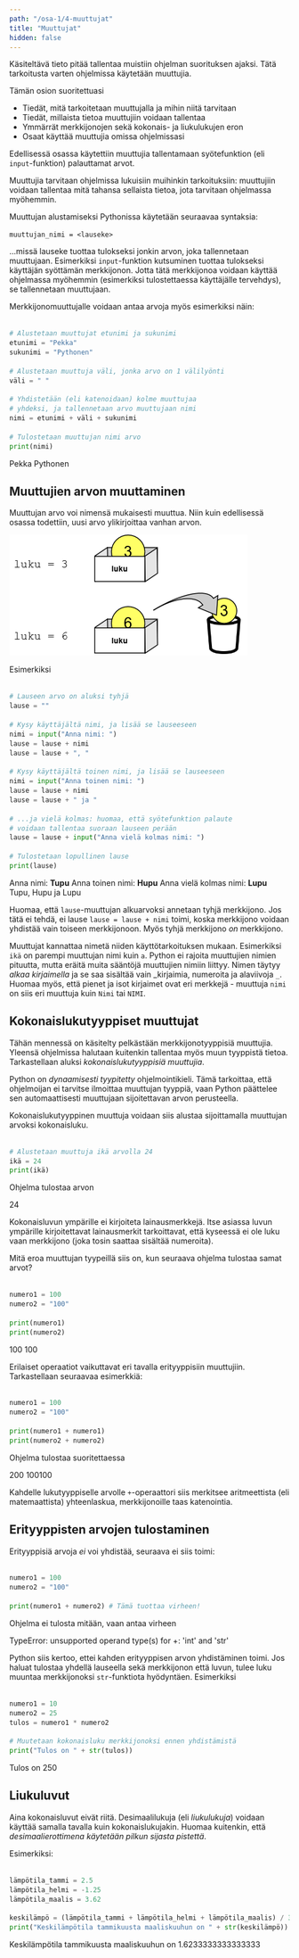 ```yaml
---
path: "/osa-1/4-muuttujat"
title: "Muuttujat"
hidden: false
---
```


<text-box variant='learningObjectives' nimi='Oppimistavoitteet'>

Käsiteltävä tieto pitää tallentaa muistiin ohjelman suorituksen ajaksi. Tätä tarkoitusta varten ohjelmissa käytetään muuttujia.

Tämän osion suoritettuasi

- Tiedät, mitä tarkoitetaan muuttujalla ja mihin niitä tarvitaan
- Tiedät, millaista tietoa muuttujiin voidaan tallentaa
- Ymmärrät merkkijonojen sekä kokonais- ja liukulukujen eron
- Osaat käyttää muuttujia omissa ohjelmissasi

</text-box>


Edellisessä osassa käytettiin muuttujia tallentamaan syötefunktion (eli `input`-funktion) palauttamat arvot.

Muuttujia tarvitaan ohjelmissa lukuisiin muihinkin tarkoituksiin: muuttujiin voidaan tallentaa mitä tahansa sellaista tietoa, jota tarvitaan ohjelmassa myöhemmin.

Muuttujan alustamiseksi Pythonissa käytetään seuraavaa syntaksia:

`muuttujan_nimi = <lauseke>`

...missä lauseke tuottaa tulokseksi jonkin arvon, joka tallennetaan muuttujaan. Esimerkiksi `input`-funktion kutsuminen tuottaa tulokseksi käyttäjän syöttämän merkkijonon. Jotta tätä merkkijonoa voidaan käyttää ohjelmassa myöhemmin (esimerkiksi tulostettaessa käyttäjälle tervehdys), se tallennetaan muuttujaan.

Merkkijonomuuttujalle voidaan antaa arvoja myös esimerkiksi näin:

```python

# Alustetaan muuttujat etunimi ja sukunimi
etunimi = "Pekka"
sukunimi = "Pythonen"

# Alustetaan muuttuja väli, jonka arvo on 1 välilyönti
väli = " "

# Yhdistetään (eli katenoidaan) kolme muuttujaa
# yhdeksi, ja tallennetaan arvo muuttujaan nimi
nimi = etunimi + väli + sukunimi

# Tulostetaan muuttujan nimi arvo
print(nimi)

```

<sample-output>

Pekka Pythonen

</sample-output>

## Muuttujien arvon muuttaminen

Muuttujan arvo voi nimensä mukaisesti muuttua. Niin kuin edellisessä osassa todettiin, uusi arvo ylikirjoittaa vanhan arvon.

<img src="1_4.png">

Esimerkiksi

```python

# Lauseen arvo on aluksi tyhjä
lause = ""

# Kysy käyttäjältä nimi, ja lisää se lauseeseen
nimi = input("Anna nimi: ")
lause = lause + nimi
lause = lause + ", "

# Kysy käyttäjältä toinen nimi, ja lisää se lauseeseen
nimi = input("Anna toinen nimi: ")
lause = lause + nimi
lause = lause + " ja "

# ...ja vielä kolmas: huomaa, että syötefunktion palaute
# voidaan tallentaa suoraan lauseen perään
lause = lause + input("Anna vielä kolmas nimi: ")

# Tulostetaan lopullinen lause
print(lause)

```

<sample-output>

Anna nimi: **Tupu**
Anna toinen nimi: **Hupu**
Anna vielä kolmas nimi: **Lupu**
Tupu, Hupu ja Lupu

</sample-output>

Huomaa, että `lause`-muuttujan alkuarvoksi annetaan tyhjä merkkijono. Jos tätä ei tehdä, ei lause `lause = lause + nimi` toimi, koska merkkijono voidaan yhdistää vain toiseen merkkijonoon. Myös tyhjä merkkijono _on_ merkkijono.

<text-box variant="hint">

Muuttujat kannattaa nimetä niiden käyttötarkoituksen mukaan. Esimerkiksi `ikä` on parempi muuttujan nimi kuin `a`. Python ei rajoita muuttujien nimien pituutta, mutta eräitä muita sääntöjä muuttujien nimiin liittyy. Nimen täytyy _alkaa kirjaimella_ ja se saa sisältää vain _kirjaimia, numeroita ja alaviivoja `_`. Huomaa myös, että pienet ja isot kirjaimet ovat eri merkkejä - muuttuja `nimi` on siis eri muuttuja kuin `Nimi` tai `NIMI`.

</text-box>

## Kokonaislukutyyppiset muuttujat

Tähän mennessä on käsitelty pelkästään merkkijonotyyppisiä muuttujia. Yleensä ohjelmissa halutaan kuitenkin tallentaa myös muun tyyppistä tietoa. Tarkastellaan aluksi _kokonaislukutyyppisiä muuttujia_.

Python on _dynaamisesti tyypitetty_ ohjelmointikieli. Tämä tarkoittaa, että ohjelmoijan ei tarvitse ilmoittaa muuttujan tyyppiä, vaan Python päättelee sen automaattisesti muuttujaan sijoitettavan arvon perusteella.

Kokonaislukutyyppinen muuttuja voidaan siis alustaa sijoittamalla muuttujan arvoksi kokonaisluku.

```python

# Alustetaan muuttuja ikä arvolla 24
ikä = 24
print(ikä)

```

Ohjelma tulostaa arvon

<sample-output>

24

</sample-output>

Kokonaisluvun ympärille ei kirjoiteta lainausmerkkejä. Itse asiassa luvun ympärille kirjoitettavat lainausmerkit tarkoittavat, että kyseessä ei ole luku vaan merkkijono (joka tosin saattaa sisältää numeroita).

Mitä eroa muuttujan tyypeillä siis on, kun seuraava ohjelma tulostaa samat arvot?

```python

numero1 = 100
numero2 = "100"

print(numero1)
print(numero2)

```

<sample-output>

100
100

</sample-output>

Erilaiset operaatiot vaikuttavat eri tavalla erityyppisiin muuttujiin. Tarkastellaan seuraavaa esimerkkiä:

```python

numero1 = 100
numero2 = "100"

print(numero1 + numero1)
print(numero2 + numero2)

```

Ohjelma tulostaa suoritettaessa

<sample-output>

200
100100

</sample-output>

Kahdelle lukutyyppiselle arvolle `+`-operaattori siis merkitsee aritmeettista (eli matemaattista) yhteenlaskua, merkkijonoille taas katenointia.

## Erityyppisten arvojen tulostaminen

Erityyppisiä arvoja _ei_ voi yhdistää, seuraava ei siis toimi:

```python

numero1 = 100
numero2 = "100"

print(numero1 + numero2) # Tämä tuottaa virheen!

```

Ohjelma ei tulosta mitään, vaan antaa virheen

<sample-output>

TypeError: unsupported operand type(s) for +: 'int' and 'str'

</sample-output>

Python siis kertoo, ettei kahden erityyppisen arvon yhdistäminen toimi. Jos haluat tulostaa yhdellä lauseella sekä merkkijonon että luvun, tulee luku muuntaa merkkijonoksi `str`-funktiota hyödyntäen. Esimerkiksi

```python

numero1 = 10
numero2 = 25
tulos = numero1 * numero2

# Muutetaan kokonaisluku merkkijonoksi ennen yhdistämistä
print("Tulos on " + str(tulos))

```

<sample-output>

Tulos on 250

</sample-output>

## Liukuluvut

Aina kokonaisluvut eivät riitä. Desimaalilukuja (eli _liukulukuja_) voidaan käyttää samalla tavalla kuin kokonaislukujakin. Huomaa kuitenkin, että _desimaalierottimena käytetään pilkun sijasta pistettä_.

Esimerkiksi:

```python

lämpötila_tammi = 2.5
lämpötila_helmi = -1.25
lämpötila_maalis = 3.62

keskilämpö = (lämpötila_tammi + lämpötila_helmi + lämpötila_maalis) / 3
print("Keskilämpötila tammikuusta maaliskuuhun on " + str(keskilämpö))

```

<sample-output>

Keskilämpötila tammikuusta maaliskuuhun on 1.6233333333333333

</sample-output>




